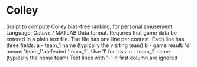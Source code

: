 # Colley
Script to compute Colley bias-free ranking, for personal amusement.
Language: Octave / MATLAB
Data format. Requries that game data be entered in a plain text file.
The file has one line per contest.
Each line has three fields:
a - team_1 name (typically the visiting team)
b - game result: 'd' means 'team_1' defeated 'team_2'. Use 'l' for loss.
c - team_2 name (typically the home team)
Text lines with '-' in first column are ignored


